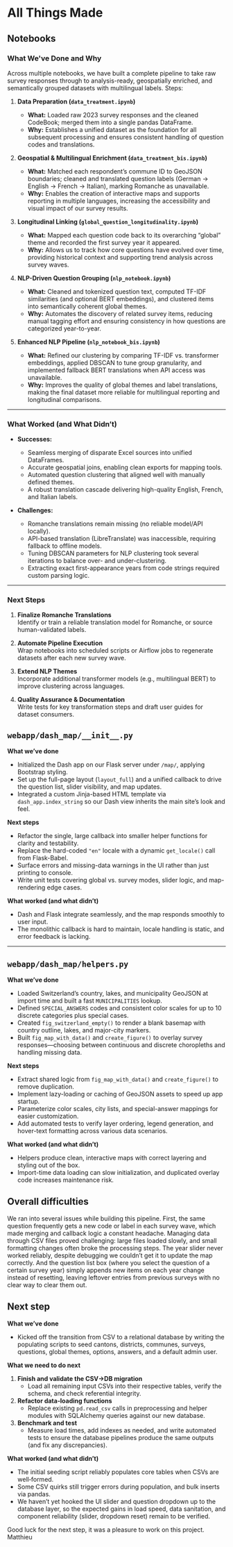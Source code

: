 # All Things Made

## Notebooks

### What We've Done and Why

Across multiple notebooks, we have built a complete pipeline to take raw survey responses through to analysis-ready, geospatially enriched, and semantically grouped datasets with multilingual labels. 
Steps: 

1. **Data Preparation (`data_treatment.ipynb`)**  
   - **What:** Loaded raw 2023 survey responses and the cleaned CodeBook; merged them into a single pandas DataFrame.  
   - **Why:** Establishes a unified dataset as the foundation for all subsequent processing and ensures consistent handling of question codes and translations.

2. **Geospatial & Multilingual Enrichment (`data_treatment_bis.ipynb`)**  
   - **What:** Matched each respondent’s commune ID to GeoJSON boundaries; cleaned and translated question labels (German → English → French → Italian), marking Romanche as unavailable.  
   - **Why:** Enables the creation of interactive maps and supports reporting in multiple languages, increasing the accessibility and visual impact of our survey results.

3. **Longitudinal Linking (`global_question_longitudinality.ipynb`)**  
   - **What:** Mapped each question code back to its overarching “global” theme and recorded the first survey year it appeared.  
   - **Why:** Allows us to track how core questions have evolved over time, providing historical context and supporting trend analysis across survey waves.

4. **NLP-Driven Question Grouping (`nlp_notebook.ipynb`)**  
   - **What:** Cleaned and tokenized question text, computed TF-IDF similarities (and optional BERT embeddings), and clustered items into semantically coherent global themes.  
   - **Why:** Automates the discovery of related survey items, reducing manual tagging effort and ensuring consistency in how questions are categorized year-to-year.

5. **Enhanced NLP Pipeline (`nlp_notebook_bis.ipynb`)**  
   - **What:** Refined our clustering by comparing TF-IDF vs. transformer embeddings, applied DBSCAN to tune group granularity, and implemented fallback BERT translations when API access was unavailable.  
   - **Why:** Improves the quality of global themes and label translations, making the final dataset more reliable for multilingual reporting and longitudinal comparisons.

---

### What Worked (and What Didn’t)

- **Successes:**  
  - Seamless merging of disparate Excel sources into unified DataFrames.  
  - Accurate geospatial joins, enabling clean exports for mapping tools.  
  - Automated question clustering that aligned well with manually defined themes.  
  - A robust translation cascade delivering high-quality English, French, and Italian labels.

- **Challenges:**  
  - Romanche translations remain missing (no reliable model/API locally).  
  - API-based translation (LibreTranslate) was inaccessible, requiring fallback to offline models.  
  - Tuning DBSCAN parameters for NLP clustering took several iterations to balance over- and under-clustering.  
  - Extracting exact first-appearance years from code strings required custom parsing logic.

---

### Next Steps

1. **Finalize Romanche Translations**  
   Identify or train a reliable translation model for Romanche, or source human-validated labels.

2. **Automate Pipeline Execution**  
   Wrap notebooks into scheduled scripts or Airflow jobs to regenerate datasets after each new survey wave.

3. **Extend NLP Themes**  
   Incorporate additional transformer models (e.g., multilingual BERT) to improve clustering across languages.

4. **Quality Assurance & Documentation**  
   Write tests for key transformation steps and draft user guides for dataset consumers.  


## `webapp/dash_map/__init__.py`

**What we’ve done**  
- Initialized the Dash app on our Flask server under `/map/`, applying Bootstrap styling.  
- Set up the full-page layout (`layout_full`) and a unified callback to drive the question list, slider visibility, and map updates.  
- Integrated a custom Jinja-based HTML template via `dash_app.index_string` so our Dash view inherits the main site’s look and feel.

**Next steps**  
- Refactor the single, large callback into smaller helper functions for clarity and testability.  
- Replace the hard-coded `"en"` locale with a dynamic `get_locale()` call from Flask-Babel.  
- Surface errors and missing-data warnings in the UI rather than just printing to console.  
- Write unit tests covering global vs. survey modes, slider logic, and map-rendering edge cases.

**What worked (and what didn’t)**  
- Dash and Flask integrate seamlessly, and the map responds smoothly to user input.  
- The monolithic callback is hard to maintain, locale handling is static, and error feedback is lacking.

---

## `webapp/dash_map/helpers.py`

**What we’ve done**  
- Loaded Switzerland’s country, lakes, and municipality GeoJSON at import time and built a fast `MUNICIPALITIES` lookup.  
- Defined `SPECIAL_ANSWERS` codes and consistent color scales for up to 10 discrete categories plus special cases.  
- Created `fig_switzerland_empty()` to render a blank basemap with country outline, lakes, and major-city markers.  
- Built `fig_map_with_data()` and `create_figure()` to overlay survey responses—choosing between continuous and discrete choropleths and handling missing data.

**Next steps**  
- Extract shared logic from `fig_map_with_data()` and `create_figure()` to remove duplication.  
- Implement lazy-loading or caching of GeoJSON assets to speed up app startup.  
- Parameterize color scales, city lists, and special-answer mappings for easier customization.  
- Add automated tests to verify layer ordering, legend generation, and hover-text formatting across various data scenarios.

**What worked (and what didn’t)**  
- Helpers produce clean, interactive maps with correct layering and styling out of the box.  
- Import-time data loading can slow initialization, and duplicated overlay code increases maintenance risk.  


## Overall difficulties 
We ran into several issues while building this pipeline. First, the same question frequently gets a new code or label in each survey wave, which made merging and callback logic a constant headache. Managing data through CSV files proved challenging: large files loaded slowly, and small formatting changes often broke the processing steps. The year slider never worked reliably, despite debugging we couldn’t get it to update the map correctly. And the question list box (where you select the question of a certain survey year) simply appends new items on each year change instead of resetting, leaving leftover entries from previous surveys with no clear way to clear them out.



## Next step
**What we’ve done**  
- Kicked off the transition from CSV to a relational database by writing the populating scripts to seed cantons, districts, communes, surveys, questions, global themes, options, answers, and a default admin user.  

**What we need to do next**  
1. **Finish and validate the CSV→DB migration**  
   - Load all remaining input CSVs into their respective tables, verify the schema, and check referential integrity.  
2. **Refactor data‐loading functions**  
   - Replace existing `pd.read_csv` calls in preprocessing and helper modules with SQLAlchemy queries against our new database.  
3. **Benchmark and test**  
   - Measure load times, add indexes as needed, and write automated tests to ensure the database pipelines produce the same outputs (and fix any discrepancies).  

**What worked (and what didn’t)**  
- The initial seeding script reliably populates core tables when CSVs are well‐formed.  
- Some CSV quirks still trigger errors during population, and bulk inserts via pandas.
- We haven’t yet hooked the UI slider and question dropdown up to the database layer, so the expected gains in load speed, data sanitation, and component reliability (slider, dropdown reset) remain to be verified.  

Good luck for the next step, it was a pleasure to work on this project. 
Matthieu



